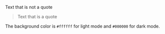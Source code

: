 Text that is not a quote

> Text that is a quote


The background color is `#ffffff` for light mode and `#000000` for dark mode.
